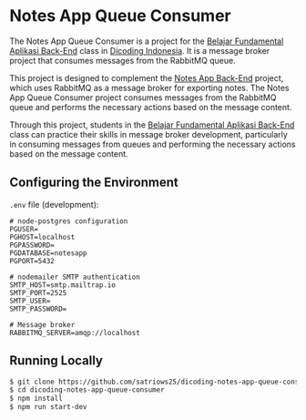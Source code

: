 # Notes App Queue Consumer

The Notes App Queue Consumer is a project for the [Belajar Fundamental Aplikasi Back-End](https://www.dicoding.com/academies/271) class in [Dicoding Indonesia](https://www.dicoding.com). It is a message broker project that consumes messages from the RabbitMQ queue.

This project is designed to complement the [Notes App Back-End](https://github.com/satriows25/dicoding-notes-app-backend) project, which uses RabbitMQ as a message broker for exporting notes. The Notes App Queue Consumer project consumes messages from the RabbitMQ queue and performs the necessary actions based on the message content.

Through this project, students in the [Belajar Fundamental Aplikasi Back-End](https://www.dicoding.com/academies/271) class can practice their skills in message broker development, particularly in consuming messages from queues and performing the necessary actions based on the message content.

## Configuring the Environment

`.env` file (development):

```
# node-postgres configuration
PGUSER=
PGHOST=localhost
PGPASSWORD=
PGDATABASE=notesapp
PGPORT=5432

# nodemailer SMTP authentication
SMTP_HOST=smtp.mailtrap.io
SMTP_PORT=2525
SMTP_USER=
SMTP_PASSWORD=

# Message broker
RABBITMQ_SERVER=amqp://localhost
```

## Running Locally

```bash
$ git clone https://github.com/satriows25/dicoding-notes-app-queue-consumer.git
$ cd dicoding-notes-app-queue-consumer
$ npm install
$ npm run start-dev
```
